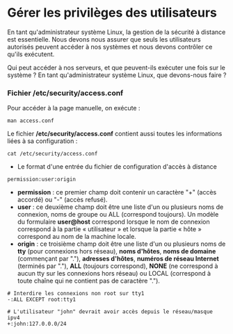 # Gérer les privilèges des utilisateurs

En tant qu'administrateur système Linux, la gestion de la sécurité à distance est essentielle. Nous devons nous assurer que seuls les utilisateurs autorisés peuvent accéder à nos systèmes et nous devons contrôler ce qu'ils exécutent.

Qui peut accéder à nos serveurs, et que peuvent-ils exécuter une fois sur le système ? En tant qu'administrateur système Linux, que devons-nous faire ?

### Fichier /etc/security/access.conf

Pour accéder à la page manuelle, on exécute :

```
man access.conf
```

Le fichier **/etc/security/access.conf** contient aussi toutes les informations liées à sa configuration :

```
cat /etc/security/access.conf
```

- Le format d'une entrée du fichier de configuration d'accès à distance

```
permission:user:origin
```

- **permission** : ce premier champ doit contenir un caractère "+" (accès accordé) ou "-" (accès refusé).
- **user** : ce deuxième champ doit être une liste d'un ou plusieurs noms de connexion, noms de groupe ou ALL (correspond toujours). Un modèle du formulaire **user@host** correspond lorsque le nom de connexion correspond à la partie « utilisateur » et lorsque la partie « hôte » correspond au nom de la machine locale.
- **origin** : ce troisième champ doit être une liste d'un ou plusieurs noms de **tty** (pour connexions hors réseau), **noms d'hôtes**, **noms de domaine** (commençant par "."), **adresses d'hôtes**, **numéros de réseau Internet** (terminés par "."), **ALL** (toujours correspond), **NONE** (ne correspond à aucun tty sur les connexions hors réseau) ou LOCAL (correspond à toute chaîne qui ne contient pas de caractère ".").

```
# Interdire les connexions non root sur tty1
-:ALL EXCEPT root:tty1

# L'utilisateur "john" devrait avoir accès depuis le réseau/masque ipv4
+:john:127.0.0.0/24
```
